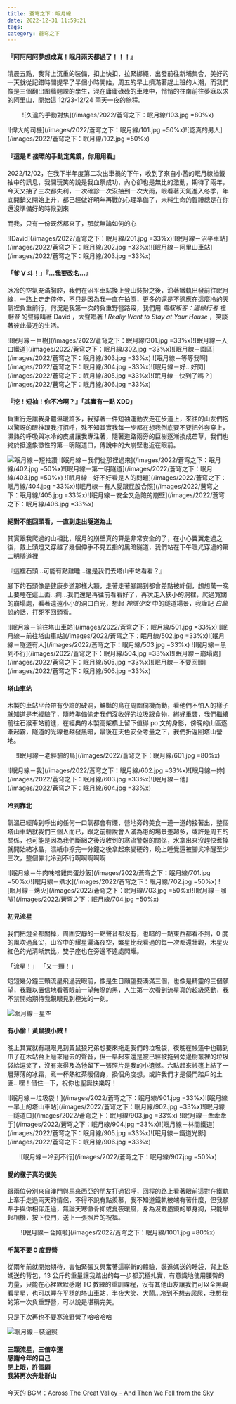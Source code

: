 ```yaml
---
title: 蒼穹之下：眠月線
date: 2022-12-31 11:59:21
tags:
category: 蒼穹之下
---
```


#### 『阿阿阿阿夢想成真！眠月兩天都過了！！！』

清晨五點，我背上沉重的裝備，扣上快扣，拉緊綁繩，出發前往新埔集合，美好的一天就從記錯時間提早了半個小時開始，周五的早上擠滿著趕上班的人潮，而我們像是三個翻出圍牆翹課的學生，混在庸庸碌碌的車陣中，悄悄的往南前往夢寐以求的阿里山，開始這 12/23-12/24 兩天一夜的旅程。

<div style="text-align: center">

![久違的手動對焦](/images/2022/蒼穹之下：眠月線/103.jpg =80%x)

</div>

![偉大的司機](/images/2022/蒼穹之下：眠月線/101.jpg =50%x)![認真的男人](/images/2022/蒼穹之下：眠月線/102.jpg =50%x)

#### 『這是 E 接環的手動定焦鏡，你用用看』

2022/12/02，在我下半年度第二次出車禍的下午，收到了來自小茜的眠月線抽籤抽中的訊息，我開玩笑的說是我血祭成功，內心卻也是無比的激動，期待了兩年，今天又抽了三次都失利，一次確診一次沒抽到一次大雨，眼看著天氣進入冬季，年底開銷又開始上升，都已經做好明年再戰的心理準備了，未料生命的賀禮總是在你還沒準備好的時候到來

而我，只有一份既然都來了，那就無論如何的心

![David](/images/2022/蒼穹之下：眠月線/201.jpg =33%x)![眠月線－沼平車站](/images/2022/蒼穹之下：眠月線/202.jpg =33%x)![眠月線－阿里山車站](/images/2022/蒼穹之下：眠月線/203.jpg =33%x)

#### 「爹 V 斗！」『...我要改名...』

冰冷的空氣充滿胸腔，我們在沼平車站換上登山裝扮之後，沿著鐵軌出發前往眠月線，一路上走走停停，不只是因為我一直在拍照，更多的還是不適應在這麼冷的天氣裡負重前行，何況是我第一次的負重野營路段，我們用 _電馭叛客：邊緣行者_ 裡 _魅音_ 的聲線叫著 David ，大聲唱著 _I Really Want to Stay at Your House_ ，笑談著彼此最近的生活。

![眠月線－巨樹](/images/2022/蒼穹之下：眠月線/301.jpg =33%x)![眠月線－入口鐵道](/images/2022/蒼穹之下：眠月線/302.jpg =33%x)![眠月線－園區](/images/2022/蒼穹之下：眠月線/303.jpg =33%x)
![眠月線－等等我啊](/images/2022/蒼穹之下：眠月線/304.jpg =33%x)![眠月線－好...好閃](/images/2022/蒼穹之下：眠月線/305.jpg =33%x)![眠月線－快到了嗎？](/images/2022/蒼穹之下：眠月線/306.jpg =33%x)

#### 『挖！短袖！你不冷啊？』「其實有一點 XDD」

負重行走讓我身體溫暖許多，我穿著一件短袖運動衣走在步道上，來往的山友們抱以驚訝的眼神跟我打招呼，殊不知其實我每一步都在想我倒底要不要把外套穿上，濕熱的呼吸與冰冷的皮膚讓我專注著，隨著道路兩旁的巨樹逐漸換成芒草，我們也終於抵達象徵性的第一明隧道口，傳說中的大崩壁也近在眼前。

![眠月線－短袖讚](/images/2022/蒼穹之下：眠月線/401.jpg)
![眠月線－我們從那裡過來](/images/2022/蒼穹之下：眠月線/402.jpg =50%x)![眠月線－第一明隧道](/images/2022/蒼穹之下：眠月線/403.jpg =50%x)
![眠月線－好不好看是人的問題](/images/2022/蒼穹之下：眠月線/404.jpg =33%x)![眠月線－有人愛跟屁股合照](/images/2022/蒼穹之下：眠月線/405.jpg =33%x)![眠月線－安全又危險的崩壁](/images/2022/蒼穹之下：眠月線/406.jpg =33%x)

#### 絕對不能回頭看，一直到走出隧道為止

其實跟我爬過的山相比，眠月的崩壁真的算是非常安全的了，在小心翼翼走過之後，戴上頭燈又穿越了幾個伸手不見五指的黑暗隧道，我們站在下午暖光穿過的第二明隧道裡

『這裡石頭...可能有點難睡...還是我們去塔山車站看看？』

腳下的石頭像是健康步道那樣大顆，走著走著腳踢到都會差點被絆倒，想想萬一晚上要睡在這上面...痾...我們還是再往前看看好了，再次走入狹小的洞裡，爬過寬闊的崩塌處，看著遠遠小小的洞口白光，想起 _神隱少女_ 中的隧道場景，我謹記 _白龍_ 說的話，打死不回頭看。

![眠月線－前往塔山車站](/images/2022/蒼穹之下：眠月線/501.jpg =33%x)![眠月線－前往塔山車站](/images/2022/蒼穹之下：眠月線/502.jpg =33%x)![眠月線－隧道有人](/images/2022/蒼穹之下：眠月線/503.jpg =33%x)
![眠月線－黑到不行](/images/2022/蒼穹之下：眠月線/504.jpg =33%x)![眠月線－崩塌處](/images/2022/蒼穹之下：眠月線/505.jpg =33%x)![眠月線－不要回頭](/images/2022/蒼穹之下：眠月線/506.jpg =33%x)

#### 塔山車站

木製的車站平台帶有少許的破洞，鮮豔的鳥在周圍伺機而動，看他們不怕人的樣子就知道是老經驗了，隨時準備偷走我們沒收好的垃圾跟食物，綁好重裝，我們繼續前往石猴車站前進，在經典的木製高架橋上留下值得 po 文的身影，傍晚的山區逐漸起霧，隧道的光線也越發黑暗，最後在天色安全考量之下，我們折返回塔山營地。

<div style="text-align: center">

![眠月線－老經驗的鳥](/images/2022/蒼穹之下：眠月線/601.jpg =80%x)

</div>

![眠月線－我](/images/2022/蒼穹之下：眠月線/602.jpg =33%x)![眠月線－妳](/images/2022/蒼穹之下：眠月線/603.jpg =33%x)![眠月線－他](/images/2022/蒼穹之下：眠月線/604.jpg =33%x)

#### 冷到靠北

氣溫已經降到呼出的任何一口氣都會有煙，營地旁的美食一道一道的接著出，整個塔山車站就我們三個人而已，跟之前聽說會人滿為患的場景差超多，或許是周五的關係，也可能是因為我們斷網之後沒收到的寒流警報的關係，水拿出來沒趕快煮掉就開始結冰晶，濕紙巾擦完一分鐘之後拿起來變硬的，晚上睡覺還被腳尖冷醒至少三次，整個靠北冷到不行啊啊啊啊啊

![眠月線－牛肉味噌雞肉蛋炒飯](/images/2022/蒼穹之下：眠月線/701.jpg =50%x)![眠月線－煮水](/images/2022/蒼穹之下：眠月線/702.jpg =50%x)
![眠月線－烤火](/images/2022/蒼穹之下：眠月線/703.jpg =50%x)![眠月線－咖啡](/images/2022/蒼穹之下：眠月線/704.jpg =50%x)

#### 初見流星

我們把燈全都關掉，周圍安靜的一點聲音都沒有，也暗的一點東西都看不到，0 度的風吹過鼻尖，山谷中的耀星灑滿夜空，繁星比我看過的每一次都還壯觀，木星火紅色的光清晰無比，雙子座也在旁邊不遠處閃耀。

「流星！」
「又一顆！」

短短幾分鐘三顆流星飛過我眼前，像是生日願望要湊滿三個，也像是精靈的三個願望，我難以置信地看著眼前一望無際的黑，人生第一次看到流星真的超級感動，我不禁開始期待我親眼見到極光的一刻。

![眠月線－星空](/images/2022/蒼穹之下：眠月線/801.jpg)

#### 有小偷！黃鼠狼小賊！

晚上其實就有親眼見到黃鼠狼兄弟想要來拖走我們的垃圾袋，夜晚在帳篷中也聽到爪子在木站台上磨來磨去的聲音，但一早起來還是被已經被拖到旁邊樹叢裡的垃圾袋給逗笑了，沒有來得及為牠留下一張照片是我的小遺憾。六點起來帳篷上結了一層薄薄的冰霜，煮一杯熱紅茶暖個身，換個角度想，或許我們才是侵門踏戶的土匪...嘿！借住一下，祝你也聖誕快樂呀！

![眠月線－垃圾袋！](/images/2022/蒼穹之下：眠月線/901.jpg =33%x)![眠月線－早上的塔山車站](/images/2022/蒼穹之下：眠月線/902.jpg =33%x)![眠月線－隧道口](/images/2022/蒼穹之下：眠月線/903.jpg =33%x)
![眠月線－牽牽牽手](/images/2022/蒼穹之下：眠月線/904.jpg =33%x)![眠月線－林間鐵道](/images/2022/蒼穹之下：眠月線/905.jpg =33%x)![眠月線－鐵道光影](/images/2022/蒼穹之下：眠月線/906.jpg =33%x)

<div style="text-align: center">

![眠月線－冷到不行](/images/2022/蒼穹之下：眠月線/907.jpg =50%x)

</div>

#### 愛的樣子真的很美

跟兩位分別來自澳門與馬來西亞的朋友打過招呼，回程的路上看著眼前這對在鐵軌上牽手走過兩天的情侶，不得不說有點羨慕，我不知道鐵軌彼端有著什麼，但我願牽手與你相伴走過，無論天寒徹骨抑或夏夜暖風，身為沒戴墨鏡的單身狗，只能舉起相機，按下快門，送上一張照片的祝福。

<div style="text-align: center">

![眠月線－合照啦](/images/2022/蒼穹之下：眠月線/1001.jpg =80%x)

</div>

#### 千萬不要 0 度野營

從兩年前就開始期待，害怕緊張又興奮著這嶄新的體驗，裝進媽送的睡袋，背上乾媽送的背包，13 公斤的重量讓我踏出的每一步都沉穩扎實，有意識地使用腰臀的力量，只能在心裡默默感謝 TC 教練的重訓課程，沒有其他山友讓我們可以全黑觀看星星，也可以睡在平穩的塔山車站，半夜大笑、大鬧...冷到不想去尿尿，我想我的第一次負重野營，可以說是堪稱完美。

只是下次再也不要寒流野營了哈哈哈哈

![眠月線－裝逼照](/images/2022/蒼穹之下：眠月線/1101.jpg)

#### 三顆流星，三倍幸運<br>感謝今年的自己<br>閉上眼，許個願<br>我將再次奔赴群山

今天的 BGM：[Across The Great Valley - And Then We Fell from the Sky](https://www.youtube.com/watch?v=xPfgAqD9J-A&ab_channel=EpidemicRock)
